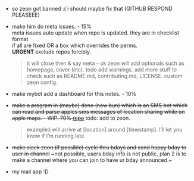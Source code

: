 - so zeon got banned :( i should maybe fix that (GITHUB RESPOND PLEASEEE)
- make him do meta issues. - 15%
  <br />meta issues auto update when repo is updated.
  they are in checklist format
  <br />if all are fixed OR a box which overrides the perms.
  <br /> **URGENT** exclude repos forcibly.

  > it will close then & say meta - ok
  > zeon will add optionals such as homepage, cover (etc).
  > todo add warnings.
  > add more stuff to check such as README.md, contributing.md, LICENSE. custom zeon config.

- make mybot add a dashboard for this notes. - 10%
- ~~make a program in (maybe) ~~deno~~ (now bun) which is an SMS bot which can read and parse apples sms messages of location sharing while on apple maps. - WIP. 70% [repo](https://github.com/NeonGamerBot-QK/apple-maps-stats)~~ todo: add to zeon.
  > example:I will arrive at [location] around [timestamp]. I’ll let you know if I’m running late.
- ~~make slack zeon (if possible) cycle thru bdays and send happy bday to user in channel~~ ~not possible, users bday info is not public, plan 2 is to make a channel where you can join to have ur bday announced.~
- my mail app :D

